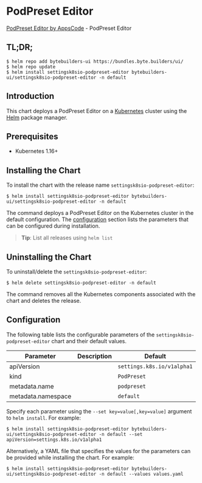 # PodPreset Editor

[PodPreset Editor by AppsCode](https://byte.builders) - PodPreset Editor

## TL;DR;

```console
$ helm repo add bytebuilders-ui https://bundles.byte.builders/ui/
$ helm repo update
$ helm install settingsk8sio-podpreset-editor bytebuilders-ui/settingsk8sio-podpreset-editor -n default
```

## Introduction

This chart deploys a PodPreset Editor on a [Kubernetes](http://kubernetes.io) cluster using the [Helm](https://helm.sh) package manager.

## Prerequisites

- Kubernetes 1.16+

## Installing the Chart

To install the chart with the release name `settingsk8sio-podpreset-editor`:

```console
$ helm install settingsk8sio-podpreset-editor bytebuilders-ui/settingsk8sio-podpreset-editor -n default
```

The command deploys a PodPreset Editor on the Kubernetes cluster in the default configuration. The [configuration](#configuration) section lists the parameters that can be configured during installation.

> **Tip**: List all releases using `helm list`

## Uninstalling the Chart

To uninstall/delete the `settingsk8sio-podpreset-editor`:

```console
$ helm delete settingsk8sio-podpreset-editor -n default
```

The command removes all the Kubernetes components associated with the chart and deletes the release.

## Configuration

The following table lists the configurable parameters of the `settingsk8sio-podpreset-editor` chart and their default values.

|     Parameter      | Description |          Default           |
|--------------------|-------------|----------------------------|
| apiVersion         |             | `settings.k8s.io/v1alpha1` |
| kind               |             | `PodPreset`                |
| metadata.name      |             | `podpreset`                |
| metadata.namespace |             | `default`                  |


Specify each parameter using the `--set key=value[,key=value]` argument to `helm install`. For example:

```console
$ helm install settingsk8sio-podpreset-editor bytebuilders-ui/settingsk8sio-podpreset-editor -n default --set apiVersion=settings.k8s.io/v1alpha1
```

Alternatively, a YAML file that specifies the values for the parameters can be provided while
installing the chart. For example:

```console
$ helm install settingsk8sio-podpreset-editor bytebuilders-ui/settingsk8sio-podpreset-editor -n default --values values.yaml
```
